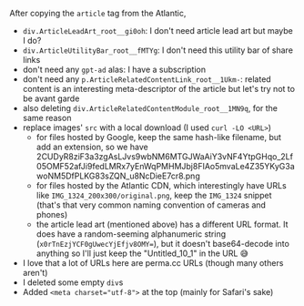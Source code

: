 After copying the `article` tag from the Atlantic,
- `div.ArticleLeadArt_root__gi0oh`: I don't need article lead art but maybe I do?
- `div.ArticleUtilityBar_root__fMTYg`: I don't need this utility bar of share links
- don't need any `gpt-ad` alas: I have a subscription
- don't need any `p.ArticleRelatedContentLink_root__1Ukm-`: related content is an interesting meta-descriptor of the article but let's try not to be avant garde
- also deleting `div.ArticleRelatedContentModule_root__1MN9q`, for the same reason
- replace images' `src` with a local download (I used `curl -LO <URL>`)
  - for files hosted by Google, keep the same hash-like filename, but add an extension, so we have 2CUDyR8ziF3a3zgAsLJvs9wbNM6MTGJWaAiY3vNF4YtpGHqo_2Lf05OMF52afJi9fedLMRx7yEnWqPMHMJbj8FIAo5mvaLe4Z35YKyG3awoNM5DfPLKG83sZQN_u8NcDieE7cr8.png
  - for files hosted by the Atlantic CDN, which interestingly have URLs like `IMG_1324_200x300/original.png`, keep the `IMG_1324` snippet (that's that very common naming convention of cameras and phones)
  - the article lead art (mentioned above) has a different URL format. It does have a random-seeming alphanumeric string (`x0rTnEzjYCF0gUwecYjEfjv8OMY=`), but it doesn't base64-decode into anything so I'll just keep the "Untitled_10_1" in the URL 😅
- I love that a lot of URLs here are perma.cc URLs (though many others aren't)
- I deleted some empty `div`s
- Added `<meta charset="utf-8">` at the top (mainly for Safari's sake)